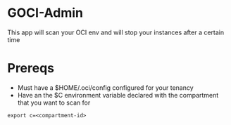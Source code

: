 # GOCI-Admin

This app will scan your OCI env and will stop your instances after a certain time

# Prereqs
 - Must have a $HOME/.oci/config configured for your tenancy
 - Have an the $C environment variable declared with the compartment that you want to scan for
 ```
 export c=<compartment-id>
 ```
